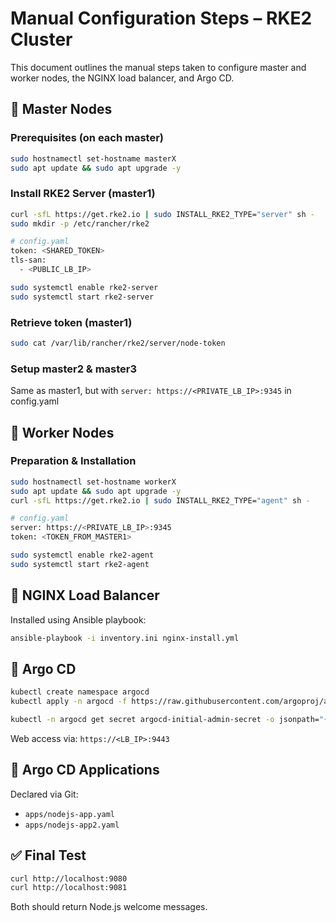 # Manual Configuration Steps – RKE2 Cluster

This document outlines the manual steps taken to configure master and worker nodes, the NGINX load balancer, and Argo CD.

## 🔹 Master Nodes

### Prerequisites (on each master)
```bash
sudo hostnamectl set-hostname masterX
sudo apt update && sudo apt upgrade -y
```

### Install RKE2 Server (master1)
```bash
curl -sfL https://get.rke2.io | sudo INSTALL_RKE2_TYPE="server" sh -
sudo mkdir -p /etc/rancher/rke2

# config.yaml
token: <SHARED_TOKEN>
tls-san:
  - <PUBLIC_LB_IP>

sudo systemctl enable rke2-server
sudo systemctl start rke2-server
```

### Retrieve token (master1)
```bash
sudo cat /var/lib/rancher/rke2/server/node-token
```

### Setup master2 & master3
Same as master1, but with `server: https://<PRIVATE_LB_IP>:9345` in config.yaml

## 🔹 Worker Nodes

### Preparation & Installation
```bash
sudo hostnamectl set-hostname workerX
sudo apt update && sudo apt upgrade -y
curl -sfL https://get.rke2.io | sudo INSTALL_RKE2_TYPE="agent" sh -

# config.yaml
server: https://<PRIVATE_LB_IP>:9345
token: <TOKEN_FROM_MASTER1>

sudo systemctl enable rke2-agent
sudo systemctl start rke2-agent
```

## 🔹 NGINX Load Balancer

Installed using Ansible playbook:
```bash
ansible-playbook -i inventory.ini nginx-install.yml
```

## 🔹 Argo CD

```bash
kubectl create namespace argocd
kubectl apply -n argocd -f https://raw.githubusercontent.com/argoproj/argo-cd/stable/manifests/install.yaml

kubectl -n argocd get secret argocd-initial-admin-secret -o jsonpath="{.data.password}" | base64 -d
```

Web access via: `https://<LB_IP>:9443`

## 🔹 Argo CD Applications

Declared via Git:
- `apps/nodejs-app.yaml`
- `apps/nodejs-app2.yaml`

## ✅ Final Test
```bash
curl http://localhost:9080
curl http://localhost:9081
```

Both should return Node.js welcome messages.
